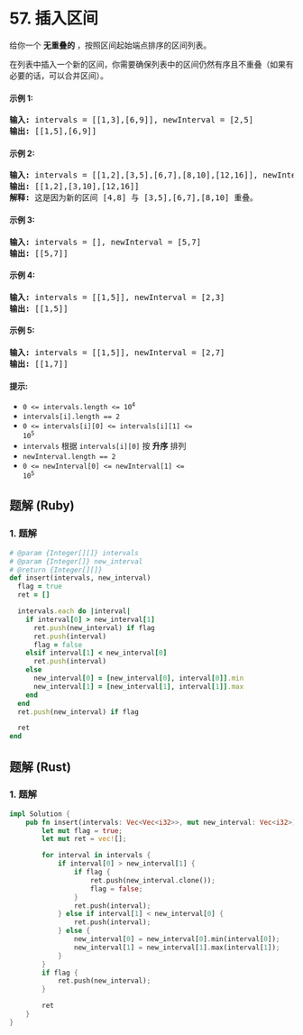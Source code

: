 # 57. 插入区间
给你一个 **无重叠的** ，按照区间起始端点排序的区间列表。

在列表中插入一个新的区间，你需要确保列表中的区间仍然有序且不重叠（如果有必要的话，可以合并区间）。

#### 示例 1:
<pre>
<strong>输入:</strong> intervals = [[1,3],[6,9]], newInterval = [2,5]
<strong>输出:</strong> [[1,5],[6,9]]
</pre>

#### 示例 2:
<pre>
<strong>输入:</strong> intervals = [[1,2],[3,5],[6,7],[8,10],[12,16]], newInterval = [4,8]
<strong>输出:</strong> [[1,2],[3,10],[12,16]]
<strong>解释:</strong> 这是因为新的区间 [4,8] 与 [3,5],[6,7],[8,10] 重叠。
</pre>

#### 示例 3:
<pre>
<strong>输入:</strong> intervals = [], newInterval = [5,7]
<strong>输出:</strong> [[5,7]]
</pre>

#### 示例 4:
<pre>
<strong>输入:</strong> intervals = [[1,5]], newInterval = [2,3]
<strong>输出:</strong> [[1,5]]
</pre>

#### 示例 5:
<pre>
<strong>输入:</strong> intervals = [[1,5]], newInterval = [2,7]
<strong>输出:</strong> [[1,7]]
</pre>

#### 提示:
* <code>0 <= intervals.length <= 10<sup>4</sup></code>
* `intervals[i].length == 2`
* <code>0 <= intervals[i][0] <= intervals[i][1] <= 10<sup>5</sup></code>
* `intervals` 根据 `intervals[i][0]` 按 **升序** 排列
* `newInterval.length == 2`
* <code>0 <= newInterval[0] <= newInterval[1] <= 10<sup>5</sup></code>

## 题解 (Ruby)

### 1. 题解
```Ruby
# @param {Integer[][]} intervals
# @param {Integer[]} new_interval
# @return {Integer[][]}
def insert(intervals, new_interval)
  flag = true
  ret = []

  intervals.each do |interval|
    if interval[0] > new_interval[1]
      ret.push(new_interval) if flag
      ret.push(interval)
      flag = false
    elsif interval[1] < new_interval[0]
      ret.push(interval)
    else
      new_interval[0] = [new_interval[0], interval[0]].min
      new_interval[1] = [new_interval[1], interval[1]].max
    end
  end
  ret.push(new_interval) if flag

  ret
end
```

## 题解 (Rust)

### 1. 题解
```Rust
impl Solution {
    pub fn insert(intervals: Vec<Vec<i32>>, mut new_interval: Vec<i32>) -> Vec<Vec<i32>> {
        let mut flag = true;
        let mut ret = vec![];

        for interval in intervals {
            if interval[0] > new_interval[1] {
                if flag {
                    ret.push(new_interval.clone());
                    flag = false;
                }
                ret.push(interval);
            } else if interval[1] < new_interval[0] {
                ret.push(interval);
            } else {
                new_interval[0] = new_interval[0].min(interval[0]);
                new_interval[1] = new_interval[1].max(interval[1]);
            }
        }
        if flag {
            ret.push(new_interval);
        }

        ret
    }
}
```
